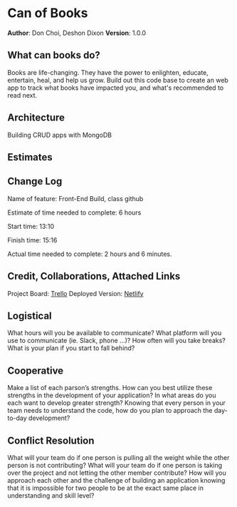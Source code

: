 # Can of Books

**Author**: Don Choi, Deshon Dixon
**Version**: 1.0.0

## What can books do?

Books are life-changing. They have the power to enlighten, educate, entertain, heal, and help us grow. Build out this code base to create an web app to track what books have impacted you, and what's recommended to read next.

## Architecture

Building CRUD apps with MongoDB

## Estimates


## Change Log

Name of feature: Front-End Build, class github

Estimate of time needed to complete: 6 hours

Start time: 13:10

Finish time: 15:16

Actual time needed to complete: 2 hours and 6 minutes.


## Credit, Collaborations, Attached Links

Project Board: [Trello](https://trello.com/c/X0bEpyAK/5-1-set-up-your-repositories)
Deployed Version: [Netlify](https://can-of-books-dondeshon.netlify.app)

## Logistical

What hours will you be available to communicate?
What platform will you use to communicate (ie. Slack, phone …)?
How often will you take breaks?
What is your plan if you start to fall behind?

## Cooperative

Make a list of each parson’s strengths.
How can you best utilize these strengths in the development of your application?
In what areas do you each want to develop greater strength?
Knowing that every person in your team needs to understand the code, how do you plan to approach the day-to-day development?

## Conflict Resolution

What will your team do if one person is pulling all the weight while the other person is not contributing?
What will your team do if one person is taking over the project and not letting the other member contribute?
How will you approach each other and the challenge of building an application knowing that it is impossible for two people to be at the exact same place in understanding and skill level?
